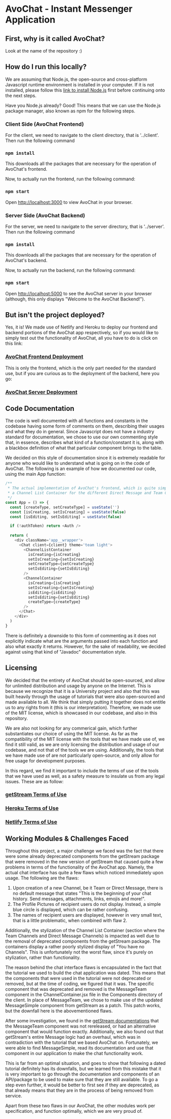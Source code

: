 # AvoChat - Instant Messenger Application

## First, why is it called AvoChat?

Look at the name of the repository :)

## How do I run this locally?

We are assuming that Node.js, the open-source and cross-platform Javascript runtime environment is installed in your computer. If it is not installed, please follow this [link to install Node.js](https://nodejs.org/en/) first before continuing onto the next steps.

Have you Node.js already? Good! This means that we can use the Node.js package manager, also known as npm for the following steps.

### Client Side (AvoChat Frontend)

For the client, we need to navigate to the client directory, that is '../client'. Then run the following command

### `npm install`

This downloads all the packages that are necessary for the operation of AvoChat's frontend.

Now, to actually run the frontend, run the following command:

### `npm start`

Open [http://localhost:3000](http://localhost:3000) to view AvoChat in your browser.

### Server Side (AvoChat Backend)

For the server, we need to navigate to the server directory, that is '../server'. Then run the following command

### `npm install`

This downloads all the packages that are necessary for the operation of AvoChat's backend.

Now, to actually run the backend, run the following command:

### `npm start`

Open [http://localhost:5000](http://localhost:5000) to see the AvoChat server in your browser (although, this only displays "Welcome to the AvoChat Backend!").

## But isn't the project deployed?

Yes, it is! We made use of Netlify and Heroku to deploy our frontend and backend portions of the AvoChat app respectively, so if you would like to simply test out the functionality of AvoChat, all you have to do is click on this link:

### [AvoChat Frontend Deployment](avochat.netlify.app)

This is only the frontend, which is the only part needed for the standard use, but if you are curious as to the deployment of the backend, here you go:

### [AvoChat Server Deployment](avochat.herokuapp.com)

## Code Documentation

The code is well documented with all functions and constants in the codebase having some form of comments on them, describing their usages and what they do in general. Since Javascript does not have a industry standard for documentation, we chose to use our own commenting style that, in essence, describes what kind of a function/constant it is, along with a blackbox definition of what that particular component brings to the table. 

We decided on this style of documentation since it is extremely readable for anyone who would like to understand what is going on in the code of AvoChat. The following is an example of how we documented our code, using the main App function:

```javascript
/**
 * The actual implementation of AvoChat's frontend, which is quite simply just a getStream StreamChat client that contains
 * a Channel List Container for the different Direct Message and Team Channels, and a Channel Container that has the actual chat screen, with which users can interact.
 */
const App = () => {
  const [createType, setCreateType] = useState('')
  const [isCreating, setIsCreating] = useState(false)
  const [isEditing, setIsEditing] = useState(false)

  if (!authToken) return <Auth />
  
  return (
    <div className='app__wrapper'>
      <Chat client={client} theme='team light'>
        <ChannelListContainer 
          isCreating={isCreating}
          setIsCreating={setIsCreating}
          setCreateType={setCreateType}
          setIsEditing={setIsEditing}
        />
        <ChannelContainer 
          isCreating={isCreating}
          setIsCreating={setIsCreating}
          isEditing={isEditing}
          setIsEditing={setIsEditing}
          createType={createType}
        />
      </Chat>
    </div>
  )
}
```

There is definitely a downside to this form of commenting as it does not explicitly indicate what are the arguments passed into each function and also what exactly it returns. However, for the sake of readability, we decided against using that kind of "Javadoc" documentation style.

## Licensing

We decided that the entirety of AvoChat should be open-sourced, and allow for unlimited distribution and usage by anyone on the Internet. This is because we recognize that it is a University project and also that this was built heavily through the usage of tutorials that were also open-sourced and made available to all. We think that simply putting it together does not entitle us to any rights from it (this is our interpretation). Therefore, we made use of the MIT license, which is showcased in our codebase, and also in this repository.

We are also not looking for any commerical gain, which further substantiates our choice of using the MIT license. As far as the compatibility of the MIT license with the tools that we have made use of, we find it still valid, as we are only licensing the distribution and usage of our codebase, and not that of the tools we are using. Additionally, the tools that we have made use of are not particularly open-source, and only allow for free usage for development purposes. 

In this regard, we find it important to include the terms of use of the tools that we have used as well, as a safety measure to insulate us from any legal issues. These are as follow:

### [getStream Terms of Use](https://getstream.io/legal/)

### [Heroku Terms of Use](https://www.heroku.com/policy/aup)

### [Netlify Terms of Use](https://www.netlify.com/legal/terms-of-use/)

## Working Modules & Challenges Faced

Throughout this project, a major challenge we faced was the fact that there were some already deprecated components from the getStream package that were removed in the new version of getStream that caused quite a few problems in terms of the functionality of the AvoChat app. Namely, the actual chat interface has quite a few flaws which noticed immediately upon usage. The following are the flaws:

1. Upon creation of a new Channel, be it Team or Direct Message, there is no default message that states "This is the beginning of your chat history. Send messages, attachments, links, emojis and more!".
2. The Profile Pictures of recipient users do not display. Instead, a simple blue circle is displayed, which can be rather confusing.
3. The names of recipient users are displayed, however in very small text, that is a little problematic, when combined with flaw 2.

Additionally, the stylization of the Channel List Container (section where the Team Channels and Direct Message Channels) is impacted as well due to the removal of deprecated components from the getStream package. The containers display a rather poorly stylized display of "You have no Channels". This is unfortunately not the worst flaw, since it's purely on stylization, rather than functionality. 

The reason behind the chat interface flaws is encapsulated in the fact that the tutorial we used to build the chat application was dated. This means that the components that were used in the tutorial were not deprecated or removed, but at the time of coding, we figured that it was. The specific component that was deprecated and removed is the MessageTeam component in the ChannelContainer.jsx file in the Components directory of the client. In place of MessageTeam, we chose to make use of the updated MessageSimple component from getStream as a patch. This patch works, but the downfall here is the abovementioned flaws. 

After some investigation, we found in the [getStream documentations](https://getstream.io/chat/docs/sdk/react/release-guides/upgrade-to-v10/) that the MessageTeam component was not rereleased, or had an alternative component that would function exactly. Additionally, we also found out that getStream's entire Message logic had an overhaul, which was in contradiction with the tutorial that we based AvoChat on. Fortunately, we were able to find MessageSimple, read its documentation and use that component in our application to make the chat functionality work.

This is far from an optimal situation, and goes to show that following a dated tutorial definitely has its downfalls, but we learned from this mistake that it is very important to go through the documentation and components of an API/package to be used to make sure that they are still available. To go a step even further, it would be better to first see if they are deprecated, as that already means that they are in the process of being removed from service. 

Apart from these two flaws in our AvoChat, the other modules work per specification, and function optimally, which we are very proud of. 

